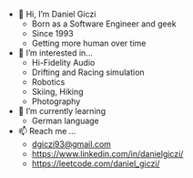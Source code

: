 - 👋 Hi, I’m Daniel Giczi
    - Born as a Software Engineer and geek
    - Since 1993
    - Getting more human over time
- 👀 I’m interested in...
    - Hi-Fidelity Audio
    - Drifting and Racing simulation
    - Robotics
    - Skiing, Hiking
    - Photography
- 🌱 I’m currently learning
    - German language
- 📫 Reach me ...
    - dgiczi93@gmail.com
    - https://www.linkedin.com/in/danielgiczi/
    - https://leetcode.com/daniel_giczi/

<!---
dnillg/dnillg is a ✨ special ✨ repository because its `README.md` (this file) appears on your GitHub profile.
You can click the Preview link to take a look at your changes.
--->
